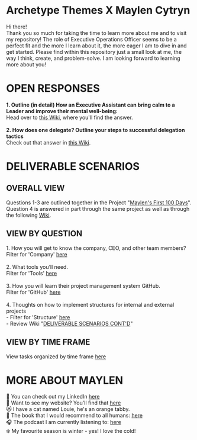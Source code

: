 # Archetype Themes X Maylen Cytryn
Hi there!
<br>Thank you so much for taking the time to learn more about me and to visit my repository! The role of Executive Operations Officer seems to be a perfect fit and the more I learn about it, the more eager I am to dive in and get started. Please find within this repository just a small look at me, the way I think, create, and problem-solve. I am looking forward to learning more about you!

<h1>OPEN RESPONSES</h1>
<b>1. Outline (in detail) How an Executive Assistant can bring calm to a Leader and improve their mental well-being: </b>
<br>Head over to <a href="https://github.com/maylencytryn/Archetype-Themes-X-Maylen-Cytryn/wiki/1.-Outline-(in-detail)-How-an-Executive-Assistant-can-bring-calm-to-a-Leader-and-improve-their-mental-well%E2%80%90being.">this Wiki</a>, where you'll find the answer.
<br><br><b>2. How does one delegate? Outline your steps to successful delegation tactics</b>
<br>Check out that answer in <a href="https://github.com/maylencytryn/Archetype-Themes-X-Maylen-Cytryn/wiki/2.-How-does-one-delegate%3F-Outline-your-steps-to-successful-delegation-tactics.">this Wiki</a>.

<h1>DELIVERABLE SCENARIOS</h1>
<h2>OVERALL VIEW</h2>
Questions 1-3 are outlined together in the Project "<a href="https://github.com/users/maylencytryn/projects/2">Maylen's First 100 Days</a>". Question 4 is answered in part through the same project as well as through the following <a href="https://github.com/maylencytryn/Archetype-Themes-X-Maylen-Cytryn/wiki#deliverable-scenarios-contd">Wiki</a>.
<h2>VIEW BY QUESTION</h2>
1. How you will get to know the company, CEO, and other team members?
<br> Filter for 'Company' <a href="https://github.com/maylencytryn/Archetype-Themes-X-Maylen-Cytryn/issues?q=is%3Aopen+is%3Aissue+label%3ACompany">here</a>
<br><br>2. What tools you’ll need.
<br> Filter for 'Tools' <a href="https://github.com/maylencytryn/Archetype-Themes-X-Maylen-Cytryn/issues?q=is%3Aopen+is%3Aissue+label%3ATools">here</a>
<br><br>3. How you will learn their project management system GitHub.
<br> Filter for 'GitHub' <a href="https://github.com/maylencytryn/Archetype-Themes-X-Maylen-Cytryn/issues?q=is%3Aopen+is%3Aissue+label%3AGitHub">here</a>
<br><br>4. Thoughts on how to implement structures for internal and external projects
<br> - Filter for 'Structure' <a href="https://github.com/maylencytryn/Archetype-Themes-X-Maylen-Cytryn/issues?q=is%3Aopen+is%3Aissue+label%3ACompany">here</a>
<br> - Review Wiki "<a href="https://github.com/maylencytryn/Archetype-Themes-X-Maylen-Cytryn/wiki#deliverable-scenarios-contd">DELIVERABLE SCENARIOS CONT'D</a>"
<h2>VIEW BY TIME FRAME</h2>
View tasks organized by time frame <a href="https://github.com/users/maylencytryn/projects/2/views/6">here</a>


<h1>MORE ABOUT MAYLEN</h1>
&#128064 You can check out my LinkedIn <a href="https://www.linkedin.com/in/maylen-cytryn/">here</a>
<br>&#128584 Want to see my website? You'll find that <a href="https://www.thoughtfulops.com/">here</a>
<br>&#128571 I have a cat named Louie, he's an orange tabby.
<br>&#128214; The book that I would recommend to all humans: <a href="https://www.goodreads.com/book/show/615570.The_Artist_s_Way">here</a>
<br>&#127911; The podcast I am currently listening to: <a href="https://open.spotify.com/episode/1uXTcqWE0vwJgQ6iQJSDYV)https://open.spotify.com/episode/1uXTcqWE0vwJgQ6iQJSDYV">here</a>
<br>&#10052;&#65039; My favourite season is winter - yes! I love the cold!
